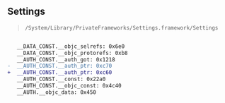 ## Settings

> `/System/Library/PrivateFrameworks/Settings.framework/Settings`

```diff

   __DATA_CONST.__objc_selrefs: 0x6e0
   __DATA_CONST.__objc_protorefs: 0xb8
   __AUTH_CONST.__auth_got: 0x1218
-  __AUTH_CONST.__auth_ptr: 0xc70
+  __AUTH_CONST.__auth_ptr: 0xc60
   __AUTH_CONST.__const: 0x22a0
   __AUTH_CONST.__objc_const: 0x4c40
   __AUTH.__objc_data: 0x450

```
